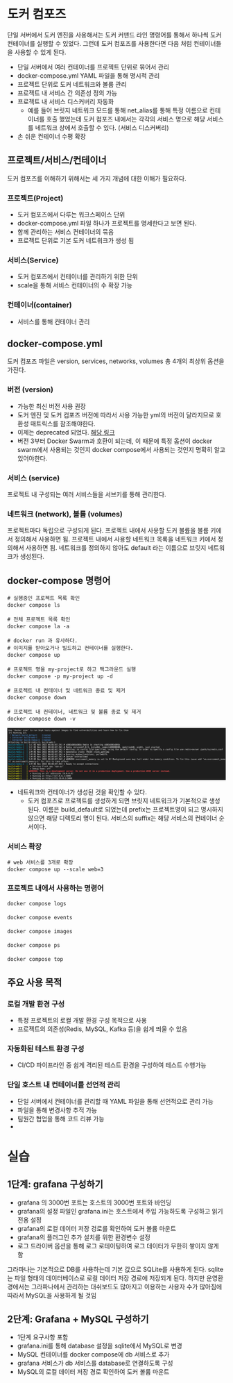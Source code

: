 # 도커 컴포즈
단일 서버에서 도커 엔진을 사용해서는 도커 커맨드 라인 명령어를 통해서 하나씩 도커 컨테이너를 실행할 수 있었다. 그런데 도커 컴포즈를 사용한다면 다음 처럼 컨테이너들을 사용할 수 있게 된다.
- 단일 서버에서 여러 컨테이너를 프로젝트 단위로 묶어서 관리	
- docker-compose.yml YAML 파일을 통해 명시적 관리
- 프로젝트 단위로 도커 네트워크와 볼륨 관리
- 프로젝트 내 서비스 간 의존성 정의 가능
- 프로젝트 내 서비스 디스커버리 자동화
	- 예를 들어 브릿지 네트워크 모드를 통해 net_alias를 통해 특정 이름으로 컨테이너를 호출 했었는데 도커 컴포즈 내에서는 각각의 서비스 명으로 해당 서비스를 네트워크 상에서 호출할 수 있다. (서비스 디스커버리)
- 손 쉬운 컨테이너 수평 확장

## 프로젝트/서비스/컨테이너
도커 컴포즈를 이해하기 위해서는 세 가지 개념에 대한 이해가 필요하다.

### 프로젝트(Project)
- 도커 컴포즈에서 다루는 워크스페이스 단위
- docker-compose.yml 파일 하나가 프로젝트를 명세한다고 보면 된다.
- 함께 관리하는 서비스 컨테이너의 묶음
- 프로젝트 단위로 기본 도커 네트워크가 생성 됨

### 서비스(Service)
- 도커 컴포즈에서 컨테이너를 관리하기 위한 단위
- scale을 통해 서비스 컨테이너의 수 확장 가능

### 컨테이너(container)
- 서비스를 통해 컨테이너 관리

## docker-compose.yml
도커 컴포즈 파일은 version, services, networks, volumes 총 4개의 최상위 옵션을 가진다.
### 버전 (version)
- 가능한 최신 버전 사용 권장
- 도커 엔진 및 도커 컴포즈 버전에 따라서 사용 가능한 yml의 버전이 달라지므로 호환성 매트릭스를 참조해야한다.
- 이제는 deprecated 되었다. [해당 링크](https://github.com/compose-spec/compose-spec/blob/master/spec.md#compose-file)
- 버전 3부터 Docker Swarm과 호환이 되는데, 이 때문에 특정 옵션이 docker swarm에서 사용되는 것인지 docker compose에서 사용되는 것인지 명확히 알고 있어야한다.

### 서비스 (service)
프로젝트 내 구성되는 여러 서비스들을 서브키를 통해 관리한다.

### 네트워크 (network), 볼륨 (volumes)
프로젝트마다 독립으로 구성되게 된다. 프로젝트 내에서 사용할 도커 볼륨을 볼륨 키에서 정의해서 사용하면 됨. 프로젝트 내에서 사용할 네트워크 목록을 네트워크 키에서 정의해서 사용하면 됨. 네트워크를 정의하지 않아도 default 라는 이름으로 브릿지 네트워크가 생성된다.

## docker-compose 명령어

```shell
# 실행중인 프로젝트 목록 확인
docker compose ls

# 전체 프로젝트 목록 확인
docker compose la -a

# docker run 과 유사하다.
# 이미지를 받아오거나 빌드하고 컨테이너를 실행한다.
docker compose up

# 프로젝트 명을 my-project로 하고 백그라운드 실행
docker compose -p my-project up -d

# 프로젝트 내 컨테이너 및 네트워크 종료 및 제거
docker compose down

# 프로젝트 내 컨테이너, 네트워크 및 볼륨 종료 및 제거
docker compose down -v
```
![](images/Pasted%20image%2020221102150306.png)
- 네트워크와 컨테이너가 생성된 것을 확인할 수 있다.
	- 도커 컴포즈로 프로젝트를  생성하게 되면 브릿지 네트워크가 기본적으로 생성된다. 이름은 build_default로 되었는데 prefix는 프로젝트명이 되고 명시하지 않으면 해당 디렉토리 명이 된다. 서비스의 suffix는 해당 서비스의 컨테이너 순서이다.
### 서비스 확장
```shell
# web 서비스를 3개로 확장
docker compose up --scale web=3
```
### 프로젝트 내에서 사용하는 명령어
```shell
docker compose logs

docker compose events

docker compose images

docker compose ps

docker compose top
```

## 주요 사용 목적
### 로컬 개발 환경 구성
- 특정 프로젝트의 로컬 개발 환경 구성 목적으로 사용
- 프로젝트의 의존성(Redis, MySQL, Kafka 등)을 쉽게 띄울 수 있음

### 자동화된 테스트 환경 구성
- CI/CD 파이프라인 중 쉽게 격리된 테스트 환경을 구성하여 테스트 수행가능

### 단일 호스트 내 컨테이너를 선언적 관리
- 단일 서버에서 컨테이너를 관리할 때 YAML 파일을 통해 선언적으로 관리 가능
- 파일을 통해 변경사항 추적 가능
- 팀원간 협업을 통해 코드 리뷰 가능
- 

# 실습

## 1단계: grafana 구성하기
- grafana 의 3000번 포트는 호스트의 3000번 포트와 바인딩
- grafana의 설정 파일인 grafana.ini는 호스트에서 주입 가능하도록 구성하고 읽기 전용 설정
- grafana의 로컬 데이터 저장 겅로를 확인하여 도커 볼륨 마운트
- grafana의 플러그인 추가 설치를 위한 환경변수 설정
- 로그 드라이버 옵션을 통해 로그 로테이팅하여 로그 데이터가 무한히 쌓이지 않게 함

그라파나는 기본적으로 DB를 사용하는데 기본 값으로 SQLite를 사용하게 된다. sqlite는 파일 형태의 데이터베이스로 로컬 데이터 저장 경로에 저장되게 된다. 하지만 운영환경에서는 그라파나에서 관리하는 대쉬보드도 많아지고 이용하는 사용자 수가 많아짐에 따라서 MySQL을 사용하게 될 것임

## 2단계: Grafana + MySQL 구성하기
- 1단계 요구사항 포함
- grafana.ini를 통해 database 설정을 sqlite에서 MySQL로 변경
- MySQL 컨테이너를 docker compose에 db 서비스로 추가
- grafana 서비스가 db 서비스를 database로 연결하도록 구성
- MySQL의 로컬 데이터 저장 경로 확인하여 도커 볼륨 마운트





